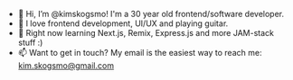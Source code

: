 - 👋 Hi, I’m @kimskogsmo! I'm a 30 year old frontend/software developer.
- 👀 I love frontend development, UI/UX and playing guitar.
- 🌱 Right now learning Next.js, Remix, Express.js and more JAM-stack stuff :)
- 📫 Want to get in touch? My email is the easiest way to reach me: kim.skogsmo@gmail.com 

<!---
kimskogsmo/kimskogsmo is a ✨ special ✨ repository because its `README.md` (this file) appears on your GitHub profile.
You can click the Preview link to take a look at your changes.
--->
